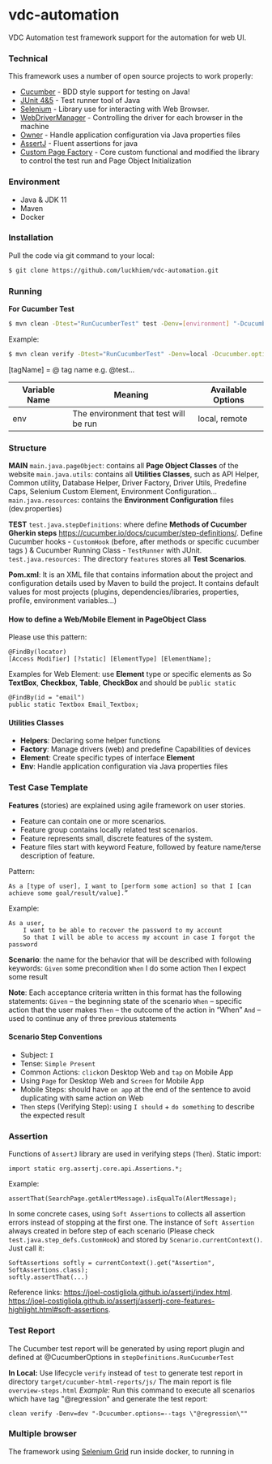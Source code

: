 # vdc-automation

VDC Automation test framework support for the automation for web UI.

### Technical

This framework uses a number of open source projects to work properly:

* [Cucumber] - BDD style support for testing on Java!
* [JUnit 4&5] - Test runner tool of Java
* [Selenium] - Library use for interacting with Web Browser.
* [WebDriverManager] - Controlling the driver for each browser in the machine
* [Owner] - Handle application configuration via Java properties files
* [AssertJ] - Fluent assertions for java
* [Custom Page Factory] - Core custom functional and modified the library to control the test run and Page Object Initialization

### Environment
* Java & JDK 11
* Maven
* Docker

### Installation

Pull the code via git command to your local:
```sh
$ git clone https://github.com/luckhiem/vdc-automation.git
```

### Running

**For Cucumber Test**
```sh
$ mvn clean -Dtest="RunCucumberTest" test -Denv=[environment] "-Dcucumber.options=--tags \"[tagName]\"" 
```
Example:
```sh
$ mvn clean verify -Dtest="RunCucumberTest" -Denv=local -Dcucumber.options="--tags @regression-web" test
```

[tagName] = @ tag name  e.g. @test...


| Variable Name | Meaning                                                        | Available Options               |
|---------------|----------------------------------------------------------------|--------------------------       |
| env           | The environment that test will be run                          | local, remote                   |

### Structure
**MAIN**
`main.java.pageObject`: contains all **Page Object Classes** of the website
`main.java.utils`: contains all **Utilities Classes**, such as API Helper, Common utility, Database Helper, Driver Factory, Driver Utils, Predefine Caps,  Selenium Custom Element, Environment Configuration...
`main.java.resources`: contains the **Environment Configuration** files (dev.properties)

**TEST**
`test.java.stepDefinitions`: where define **Methods of Cucumber Gherkin steps** https://cucumber.io/docs/cucumber/step-definitions/. Define Cucumber hooks - `CustomHook` (before, after methods or specific cucumber tags ) & Cucumber Running Class - `TestRunner` with JUnit.
`test.java.resources:` The directory `features` stores all **Test Scenarios**.

**Pom.xml**: It is an XML file that contains information about the project and configuration details used by Maven to build the project. It contains default values for most projects (plugins, dependencies/libraries, properties, profile, environment variables...)

#### How to define a Web/Mobile Element in PageObject Class
Please use this pattern:
```
@FindBy(locator)
[Access Modifier] [?static] [ElementType] [ElementName];
```
Examples for Web Element: use **Element** type or specific elements as So **TextBox**, **Checkbox**, **Table**, **CheckBox** and should be `public static`
```
@FindBy(id = "email")
public static Textbox Email_Textbox;
```

#### Utilities Classes

- **Helpers**: Declaring some helper functions
- **Factory**: Manage drivers (web) and predefine Capabilities of devices
- **Element**: Create specific types of interface **Element**
- **Env**: Handle application configuration via Java properties files

### Test Case Template
**Features** (stories) are explained using agile framework on user stories.
- Feature can contain one or more scenarios.
- Feature group contains locally related test scenarios.
- Feature represents small, discrete features of the system.
- Feature files start with keyword Feature, followed by feature name/terse description of feature.

Pattern:
 ```
As a [type of user], I want to [perform some action] so that I [can achieve some goal/result/value].”
 ```

Example:
```
As a user, 
    I want to be able to recover the password to my account 
    So that I will be able to access my account in case I forgot the password
```
**Scenario**: the name for the behavior that will be described with following keywords:
`Given` some precondition
`When` I do some action
`Then` I expect some result

**Note**: Each acceptance criteria written in this format has the following statements:
`Given` – the beginning state of the scenario
`When` – specific action that the user makes
`Then` – the outcome of the action in “When”
`And` – used to continue any of three previous statements

#### Scenario Step Conventions

- Subject: `I`
- Tense: `Simple Present`
- Common Actions: `click`on Desktop Web and `tap` on Mobile App
- Using `Page` for Desktop Web and `Screen` for Mobile App
- Mobile Steps: should have `on app` at the end of the sentence to avoid duplicating with same action on Web
- `Then` steps (Verifying Step):  using `I should` +  `do something` to describe the expected result

### Assertion
Functions of `AssertJ` library are used in verifying steps (`Then`).
Static import:
```
import static org.assertj.core.api.Assertions.*;
```
Example:
```
assertThat(SearchPage.getAlertMessage).isEqualTo(AlertMessage);
```

In some concrete cases, using `Soft Assertions` to collects all assertion errors instead of stopping at the first one.
The instance of `Soft Assertion` always created in before step of each scenario (Please check `test.java.step_defs.CustomHook`) and stored by `Scenario.currentContext()`. Just call it:
```
SoftAssertions softly = currentContext().get("Assertion", SoftAssertions.class);
softly.assertThat(...)
```
Reference links:
https://joel-costigliola.github.io/assertj/index.html.
https://joel-costigliola.github.io/assertj/assertj-core-features-highlight.html#soft-assertions.

### Test Report
The Cucumber test report will be generated by using report plugin and defined at @CucumberOptions in `stepDefinitions.RunCucumberTest`

**In Local:**
Use lifecycle `verify` instead of `test` to generate test report in directory `target/cucumber-html-reports/js/`
The main report is file `overview-steps.html`
*Example:* Run this command to execute all scenarios which have tag "@regression" and generate the test report:
```
clean verify -Denv=dev "-Dcucumber.options=--tags \"@regression\""
```

### Multiple browser
The framework using [Selenium Grid] run inside docker, to running in 




[//]: # (These are reference links used in the body of this note and get stripped out when the markdown processor does its job. There is no need to format nicely because it shouldn't be seen. Thanks SO - http://stackoverflow.com/questions/4823468/store-comments-in-markdown-syntax)


[Selenium]: <https://selenium.dev/r>
[Selenium Grid]:  <https://github.com/SeleniumHQ/docker-selenium>
[Appium]: <http://appium.io/>
[WebDriverManager]: <https://github.com/bonigarcia/webdrivermanager>
[Owner]: <http://owner.aeonbits.org/docs/welcome/>
[AssertJ]: <https://joel-costigliola.github.io/assertj/>
[Custom Page Factory]: <https://github.com/selenium34/custom-page-factory/blob/master/src/main/java/com/example/CustomFieldDecorator.java>
[Cucumber]: <https://cucumber.io/>
[JUnit 4&5]: <https://junit.org/>